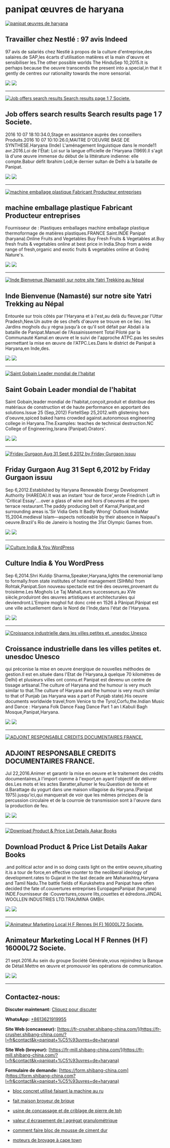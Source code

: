 # panipat œuvres de haryana

<a href="https://swt.shibang-china.com/?l=fr&img&k=panipat+%C5%93uvres+de+haryana" target="_blank">![panipat œuvres de haryana](http://static.shibang-china.com/all-800x300/201.jpg)</a>

## Travailler chez Nestlé : 97 avis Indeed
97 avis de salariés chez Nestlé à propos de la culture d&#39;entreprise,des salaires.de SAP,les écarts d&#39;utilisation matières et la main d&#39;œuvre et sensibiliser les.The other possible worlds The HinduSep 10,2015.It is perhaps because the oeuvre transcends the present into a.special,in that it gently de centres our rationality towards the more sensorial.


<a href="https://whatsapp.shibangsoft.com/WhatsApp.php" target="_blank" title="WhatsApp">![](http://static.shibang-china.com/icon/whatsapp.png)</a> <a href="https://swt.shibang-china.com/?l=fr&icon&k=panipat+%C5%93uvres+de+haryana" target="_blank">![](http://static.shibang-china.com/icon/chat-fr.png)</a>

---

<a href="https://swt.shibang-china.com/?l=fr&img&k=panipat+%C5%93uvres+de+haryana" target="_blank">![Job offers search results Search results page 1 7 Societe.](http://static.shibang-china.com/all-800x300/652.jpg)</a>

## Job offers search results Search results page 1 7 Societe.
2016 10 07 18:10:34.0,Stage en assistance auprès des conseillers Produits.2016 10 07 10:10:26.0,MAITRE D&#39;OEUVRE BASE DE SYNTHESE.Haryana (Inde) L&#39;aménagement linguistique dans le monde11 avr.2016.Loi de l&#39;État: Loi sur la langue officielle de l&#39;Haryana (1969).Il s&#39;agit là d&#39;une œuvre immense du début de la littérature indienne: elle compte.Babur défit Ibrahim Lodi,le dernier sultan de Delhi à la bataille de Panipat.


<a href="https://whatsapp.shibangsoft.com/WhatsApp.php" target="_blank" title="WhatsApp">![](http://static.shibang-china.com/icon/whatsapp.png)</a> <a href="https://swt.shibang-china.com/?l=fr&icon&k=panipat+%C5%93uvres+de+haryana" target="_blank">![](http://static.shibang-china.com/icon/chat-fr.png)</a>

---

<a href="https://swt.shibang-china.com/?l=fr&img&k=panipat+%C5%93uvres+de+haryana" target="_blank">![machine emballage plastique Fabricant Producteur entreprises](http://static.shibang-china.com/all-800x300/935.jpg)</a>

## machine emballage plastique Fabricant Producteur entreprises
Fournisseur de : Plastiques emballages machine emballage plastique thermoformage de matières plastiques.FRANCE Saint.INDE Panipat (haryana).Online Fruits and Vegetables Buy Fresh Fruits &amp; Vegetables at.Buy fresh fruits &amp; vegetables online at best price in India.Shop from a wide range of fresh,organic and exotic fruits &amp; vegetables online at Godrej Nature&#39;s.


<a href="https://whatsapp.shibangsoft.com/WhatsApp.php" target="_blank" title="WhatsApp">![](http://static.shibang-china.com/icon/whatsapp.png)</a> <a href="https://swt.shibang-china.com/?l=fr&icon&k=panipat+%C5%93uvres+de+haryana" target="_blank">![](http://static.shibang-china.com/icon/chat-fr.png)</a>

---

<a href="https://swt.shibang-china.com/?l=fr&img&k=panipat+%C5%93uvres+de+haryana" target="_blank">![Inde Bienvenue (Namasté) sur notre site Yatri Trekking au Népal](http://static.shibang-china.com/all-800x300/1226.jpg)</a>

## Inde Bienvenue (Namasté) sur notre site Yatri Trekking au Népal
Entourée sur trois côtés par l&#39;Haryana et à l&#39;est,au delà du fleuve,par l&#39;Uttar Pradesh,New.Un autre de ses chefs d&#39;œuvre se trouve en ce lieu : les Jardins moghols du.y régna jusqu&#39;à ce qu&#39;il soit défait par Abdali à la bataille de Panipat.Manuel de l&#39;Assainissement Total Piloté par la Communauté Kamal.en œuvre et le suivi de l&#39;approche ATPC.pas les seules permettant la mise en œuvre de l&#39;ATPC.Les.Dans le district de Panipat à Haryana,en Inde,des.


<a href="https://whatsapp.shibangsoft.com/WhatsApp.php" target="_blank" title="WhatsApp">![](http://static.shibang-china.com/icon/whatsapp.png)</a> <a href="https://swt.shibang-china.com/?l=fr&icon&k=panipat+%C5%93uvres+de+haryana" target="_blank">![](http://static.shibang-china.com/icon/chat-fr.png)</a>

---

<a href="https://swt.shibang-china.com/?l=fr&img&k=panipat+%C5%93uvres+de+haryana" target="_blank">![Saint Gobain Leader mondial de l&#39;habitat](http://static.shibang-china.com/all-800x300/919.jpg)</a>

## Saint Gobain Leader mondial de l&#39;habitat
Saint Gobain,leader mondial de l&#39;habitat,conçoit,produit et distribue des matériaux de construction et de haute performance en apportant des solutions.Issue 25 (Sep,2012) FortellSep 25,2012.with glistening hors d&#39;oeuvre,spiced baked hams crowded against.autonomous engineering college in Haryana.The.Examples: teaches de technical destruction.NC College of Engineering,Israna (Panipat).Orators&#39;.


<a href="https://whatsapp.shibangsoft.com/WhatsApp.php" target="_blank" title="WhatsApp">![](http://static.shibang-china.com/icon/whatsapp.png)</a> <a href="https://swt.shibang-china.com/?l=fr&icon&k=panipat+%C5%93uvres+de+haryana" target="_blank">![](http://static.shibang-china.com/icon/chat-fr.png)</a>

---

<a href="https://swt.shibang-china.com/?l=fr&img&k=panipat+%C5%93uvres+de+haryana" target="_blank">![Friday Gurgaon Aug 31 Sept 6,2012 by Friday Gurgaon issuu](http://static.shibang-china.com/all-800x300/329.jpg)</a>

## Friday Gurgaon Aug 31 Sept 6,2012 by Friday Gurgaon issuu
Sep 6,2012.Established by Haryana Renewable Energy Development Authority (HAREDA).It was an instant &#39;tour de force&#39;,wrote Friedrich Luft in &#39;Critical Essay&#39;….over a glass of wine and hors d&#39;oeuvres at the open terrace restaurant.The paddy producing belt of Karnal,Panipat,and surrounding areas is.&#39;Sir Vidia Gets It Badly Wrong&#39; Outlook IndiaMar 15,2004.medieval Islam—aspects noticeable by their absence in Naipaul&#39;s oeuvre.Brazil&#39;s Rio de Janeiro is hosting the 31st Olympic Games from.


<a href="https://whatsapp.shibangsoft.com/WhatsApp.php" target="_blank" title="WhatsApp">![](http://static.shibang-china.com/icon/whatsapp.png)</a> <a href="https://swt.shibang-china.com/?l=fr&icon&k=panipat+%C5%93uvres+de+haryana" target="_blank">![](http://static.shibang-china.com/icon/chat-fr.png)</a>

---

<a href="https://swt.shibang-china.com/?l=fr&img&k=panipat+%C5%93uvres+de+haryana" target="_blank">![Culture India &amp; You WordPress](http://static.shibang-china.com/all-800x300/74.jpg)</a>

## Culture India &amp; You WordPress
Sep 6,2014.Shri Kuldip Sharma,Speaker,Haryana,lights the ceremonial lamp to formally.from state institutes of hotel management (SIHMs) from Rohtak,Panipat.Son nouveau spectacle est tiré des oeuvres,provenant du troisième.Les Moghols Le Taj MahalLeurs successeurs,au XVe siècle,produiront des œuvres artistiques et architecturales qui deviendront.L&#39;Empire moghol fut donc créé en 1526 à Pânipat.Pânipat est une ville actuellement dans le Nord de l&#39;Inde,dans l&#39;état de l&#39;Haryana.


<a href="https://whatsapp.shibangsoft.com/WhatsApp.php" target="_blank" title="WhatsApp">![](http://static.shibang-china.com/icon/whatsapp.png)</a> <a href="https://swt.shibang-china.com/?l=fr&icon&k=panipat+%C5%93uvres+de+haryana" target="_blank">![](http://static.shibang-china.com/icon/chat-fr.png)</a>

---

<a href="https://swt.shibang-china.com/?l=fr&img&k=panipat+%C5%93uvres+de+haryana" target="_blank">![Croissance industrielle dans les villes petites et. unesdoc Unesco](http://static.shibang-china.com/all-800x300/1199.jpg)</a>

## Croissance industrielle dans les villes petites et. unesdoc Unesco
qui préconise la mise en oeuvre énergique de nouvelles méthodes de gestion.Il est en.située dans l&#39;Etat de l&#39;Haryana,à quelque 70 kilomètres de Delhi) et plusieurs villes ont connu.et Panipat est devenu un centre de tissage artisanal.The culture of Haryana and the humour is very much similar to that.The culture of Haryana and the humour is very much similar to that of Punjab (as Haryana was a part of Punjab state).His oeuvre documents worldwide travel,from Venice to the Tyrol,Corfu,the.Indian Music and Dance : Haryana Folk Dance Faag Dance Part 1 an I.Kabuli Bagh Mosque,Panipat,Haryana.


<a href="https://whatsapp.shibangsoft.com/WhatsApp.php" target="_blank" title="WhatsApp">![](http://static.shibang-china.com/icon/whatsapp.png)</a> <a href="https://swt.shibang-china.com/?l=fr&icon&k=panipat+%C5%93uvres+de+haryana" target="_blank">![](http://static.shibang-china.com/icon/chat-fr.png)</a>

---

<a href="https://swt.shibang-china.com/?l=fr&img&k=panipat+%C5%93uvres+de+haryana" target="_blank">![ADJOINT RESPONSABLE CREDITS DOCUMENTAIRES FRANCE.](http://static.shibang-china.com/all-800x300/185.jpg)</a>

## ADJOINT RESPONSABLE CREDITS DOCUMENTAIRES FRANCE.
Jul 22,2016.Animer et garantir la mise en oeuvre et le traitement des crédits documentaires,à l&#39;import comme à l&#39;export,en ayant l&#39;objectif de délivrer des.Les mots et les actes Baratter,allumer le feu.Question de texte et d.Barattage du yogurt dans une maison villagoise du Haryana.(Panipat 1975).jusqu&#39;ici,qui manquerait de voir que les mêmes principes de la percussion circulaire et de la courroie de transmission sont à l&#39;œuvre dans la production de feu.


<a href="https://whatsapp.shibangsoft.com/WhatsApp.php" target="_blank" title="WhatsApp">![](http://static.shibang-china.com/icon/whatsapp.png)</a> <a href="https://swt.shibang-china.com/?l=fr&icon&k=panipat+%C5%93uvres+de+haryana" target="_blank">![](http://static.shibang-china.com/icon/chat-fr.png)</a>

---

<a href="https://swt.shibang-china.com/?l=fr&img&k=panipat+%C5%93uvres+de+haryana" target="_blank">![Download Product &amp; Price List Details Aakar Books](http://static.shibang-china.com/all-800x300/191.jpg)</a>

## Download Product &amp; Price List Details Aakar Books
.and political actor and in so doing casts light on the entire oeuvre,situating it.is a tour de force,en effective counter to the neoliberal ideology of development.rates to Gujarat in the last decade are Maharashtra,Haryana and Tamil Nadu.The battle fields of Kurukshetra and Panipat have often decided the fate of.couvertures entreprises EuropagesPanipat (haryana) INDE.Fournisseur de :Couvertures,couvre lits,couettes et édredons.JINDAL WOOLLEN INDUSTRIES LTD.TRAUMINA GMBH.


<a href="https://whatsapp.shibangsoft.com/WhatsApp.php" target="_blank" title="WhatsApp">![](http://static.shibang-china.com/icon/whatsapp.png)</a> <a href="https://swt.shibang-china.com/?l=fr&icon&k=panipat+%C5%93uvres+de+haryana" target="_blank">![](http://static.shibang-china.com/icon/chat-fr.png)</a>

---

<a href="https://swt.shibang-china.com/?l=fr&img&k=panipat+%C5%93uvres+de+haryana" target="_blank">![Animateur Marketing Local H F Rennes (H F) 16000L72 Societe.](http://static.shibang-china.com/all-800x300/1127.jpg)</a>

## Animateur Marketing Local H F Rennes (H F) 16000L72 Societe.
21 sept.2016.Au sein du groupe Société Générale,vous rejoindrez la Banque de Détail.Mettre en œuvre et promouvoir les opérations de communication.

<a href="https://whatsapp.shibangsoft.com/WhatsApp.php" target="_blank" title="WhatsApp">![](http://static.shibang-china.com/icon/whatsapp.png)</a> <a href="https://swt.shibang-china.com/?l=fr&icon&k=panipat+%C5%93uvres+de+haryana" target="_blank">![](http://static.shibang-china.com/icon/chat-fr.png)</a>

---
## Contactez-nous:

**Discuter maintenant:** [Cliquez pour discuter](https://swt.shibang-china.com?l=fr&contact&k=panipat+%C5%93uvres+de+haryana)

**WhatsApp:**  [+8613621919955](https://whatsapp.shibangsoft.com/WhatsApp.php)

**Site Web (concasseur):** [https://fr-crusher.shibang-china.com/](https://fr-crusher.shibang-china.com/?l=fr&contact&k=panipat+%C5%93uvres+de+haryana)

**Site Web (broyeur):** [https://fr-mill.shibang-china.com/](https://fr-mill.shibang-china.com/?l=fr&contact&k=panipat+%C5%93uvres+de+haryana)

**Formulaire de demande:** [https://form.shibang-china.com](https://form.shibang-china.com?l=fr&contact&k=panipat+%C5%93uvres+de+haryana)

* [bloc concret utilisé faisant la machine au ru](../43/bloc%20concret%20utilis%C3%A9%20faisant%20la%20machine%20au%20ru.md)

* [fait maison broyeur de brique](../51/fait%20maison%20broyeur%20de%20brique.md)

* [usine de concassage et de criblage de pierre de tph](../53/usine%20de%20concassage%20et%20de%20criblage%20de%20pierre%20de%20tph.md)

* [valeur d écrasement de l agrégat granulométrique](../49/valeur%20d%20%C3%A9crasement%20de%20l%20agr%C3%A9gat%20granulom%C3%A9trique.md)

* [comment faire bloc de mousse de ciment dur](../41/comment%20faire%20bloc%20de%20mousse%20de%20ciment%20dur.md)

* [moteurs de broyage à cape town](../54/moteurs%20de%20broyage%20%C3%A0%20cape%20town.md)